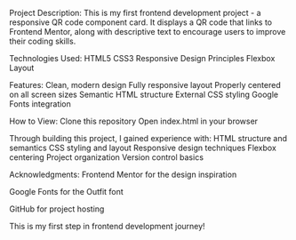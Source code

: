 Project Description:
This is my first frontend development project - a responsive QR code component card. It displays a QR code that links to Frontend Mentor, along with descriptive text to encourage users to improve their coding skills.

Technologies Used:
HTML5
CSS3
Responsive Design Principles
Flexbox Layout

Features:
Clean, modern design
Fully responsive layout
Properly centered on all screen sizes
Semantic HTML structure
External CSS styling
Google Fonts integration

How to View:
Clone this repository
Open index.html in your browser

Through building this project, I gained experience with:
HTML structure and semantics
CSS styling and layout
Responsive design techniques
Flexbox centering
Project organization
Version control basics

Acknowledgments:
Frontend Mentor for the design inspiration

Google Fonts for the Outfit font

GitHub for project hosting

This is my first step in frontend development journey!
